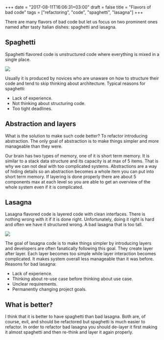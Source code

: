 +++
date = "2017-08-11T16:06:31+03:00"
draft = false
title = "Flavors of bad code"
tags = ["refactoring", "code", "spaghetti", "lasagna"]
+++

There are many flavors of bad code but let us focus on two prominent ones named after tasty Italian dishes:
spaghetti and lasagna.

## Spaghetti

Spaghetti flavored code is unstructured code where everything is mixed in a single place.

![](/img/posts/spaghetti.jpg)

Usually it is produced by novices who are unaware on how to structure their code and tend to skip
thinking about architecture. Typical reasons for spaghetti:

- Lack of experience.
- Not thinking about structuring code.
- Too tight deadlines.

## Abstraction and layers

What is the solution to make such code better? To refactor introducing abstraction. The only goal of abstraction is
to make things simpler and more manageable than they were.

Our brain has two types of memory, one of it is short term memory. It is similar to a stack data structure and its
capacity is at max of 5 items. That is why we can not deal with too complicated systems. Abstractions are a way of
hiding details so an abstraction becomes a whole item you can put into short term memory. If layering is done properly
there are about 5 components max at each level so you are able to get an overview of the whole system even if it is
complicated.

## Lasagna

Lasagna flavored code is layered code with clean interfaces. There is nothing wrong with it if it is done right.
Unfortunately, doing it right is hard and often we have it structured wrong. A bad lasagna that is too tall.

![](/img/posts/lasagna.jpg)

The goal of lasagna code is to make things simpler by introducing layers and developers are often fanatically following
this goal. They create layer after layer. Each layer becomes too simple while layer interaction becomes complicated.
It makes system overall less manageable than it was before. Reasons for bad lasagna:

- Lack of experience.
- Thinking about re-use case before thinking about use case.
- Unclear requirements.
- Permanently changing project goals.

## What is better?

I think that it is better to have spaghetti than bad lasagna. Both are, of course, evil, and should be refactored but
spaghetti is much easier to refactor. In order to refactor bad lasagna you should de-layer it first making it
almost spaghetti and then re-think and layer it again properly.
